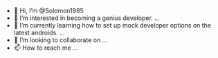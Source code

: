 - 👋 Hi, I’m @Solomon1985
- 👀 I’m interested in becoming a genius developer. ...
- 🌱 I’m currently learning how to set up mock developer options on the latest androids. ...
- 💞️ I’m looking to collaborate on ...
- 📫 How to reach me ...

<!---
Solomon1985/Solomon1985 is a ✨ special ✨ repository because its `README.md` (this file) appears on your GitHub profile.
You can click the Preview link to take a look at your changes.
--->
